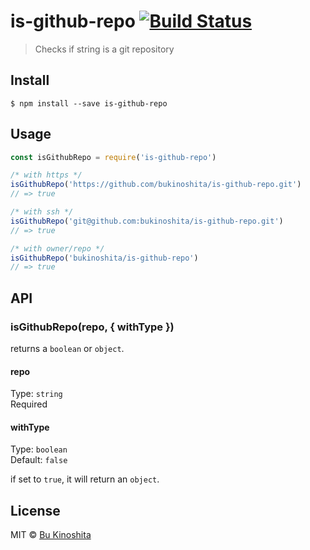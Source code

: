 # is-github-repo [![Build Status](https://travis-ci.org/bukinoshita/is-github-repo.svg?branch=master)](https://travis-ci.org/bukinoshita/is-github-repo)

> Checks if string is a git repository

## Install

```
$ npm install --save is-github-repo
```

## Usage
```js
const isGithubRepo = require('is-github-repo')

/* with https */
isGithubRepo('https://github.com/bukinoshita/is-github-repo.git')
// => true

/* with ssh */
isGithubRepo('git@github.com:bukinoshita/is-github-repo.git')
// => true

/* with owner/repo */
isGithubRepo('bukinoshita/is-github-repo')
// => true
```

## API

### isGithubRepo(repo, { withType })

returns a `boolean` or `object`.

#### repo

Type: `string`<br/>
Required

#### withType

Type: `boolean`<br/>
Default: `false`

if set to `true`, it will return an `object`.

## License

MIT © [Bu Kinoshita](https://bukinoshita.io)

